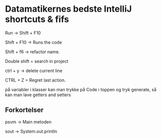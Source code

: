 # Datamatikernes bedste IntelliJ shortcuts & fifs

Run &rightarrow; Shift + F10

Shift + F10 &rightarrow; Runs the code

Shift + f6 &rightarrow; refactor name.

Double shift = search in project

ctrl + y &rightarrow; delete current line

CTRL + Z = Regret last action.

på variabler i klasser kan man trykke på Code i toppen og tryk generate, så kan man lave getters and setters



## Forkortelser 

psvm &rightarrow; Main metoden

sout &rightarrow; System.out.println

